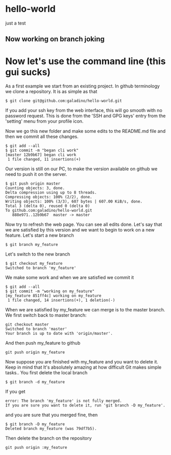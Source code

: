 # hello-world
just a test

## Now working on branch joking

# Now let's use the command line (this gui sucks)
As a first example we start from an existing project. In github terminology we clone a repository.
It is as simple as that
```
$ git clone git@github.com:galadino/hello-world.git
```
If you add your ssh key from the web interface, this will go smooth with no password request.
This is done from the 'SSH and GPG keys' entry from the 'setting' menu from your profile icon.

Now we go this new folder and make some edits to the README.md file and then we commit all these changes.
```
$ git add --all
$ git commit -m "began cli work"
[master 12b9b67] began cli work
 1 file changed, 11 insertions(+)
```
Our version is still on our PC, to make the version available on github we need to push it on the server.
```
$ git push origin master
Counting objects: 3, done.
Delta compression using up to 8 threads.
Compressing objects: 100% (2/2), done.
Writing objects: 100% (3/3), 607 bytes | 607.00 KiB/s, done.
Total 3 (delta 0), reused 0 (delta 0)
To github.com:galadino/hello-world.git
   888e971..12b9b67  master -> master
```
Now try to refresh the web page. You can see all edits done. Let's say that we are satisfied by this version and we want to begin to work on a new feature.
Let's start a new branch
```
$ git branch my_feature
```
Let's switch to the new branch
```
$ git checkout my_feature
Switched to branch 'my_feature'
```
We make some work and when we are satisfied we commit it
```
$ git add --all
$ git commit -m "working on my_feature"
[my_feature 851ff4c] working on my_feature
 1 file changed, 14 insertions(+), 1 deletion(-)
```

When we are satisfied by my_feature we can merge is to the master branch. We first switch back to master branch:
```
git checkout master
Switched to branch 'master'
Your branch is up to date with 'origin/master'.
```
And then push my_feature to github
```
git push origin my_feature
```
Now suppose you are finished with my_feature and you want to delete it. Keep in mind that It's absolutely amazing at how difficult Git makes simple tasks..
You first delete the local branch
```
$ git branch -d my_feature
```
If you get
```
error: The branch 'my_feature' is not fully merged.
If you are sure you want to delete it, run 'git branch -D my_feature'.
```
and you are sure that you merged fine, then
```
$ git branch -D my_feature
Deleted branch my_feature (was 79df7b5).
```
Then delete the branch on the repository
```
git push origin :my_feature
```
